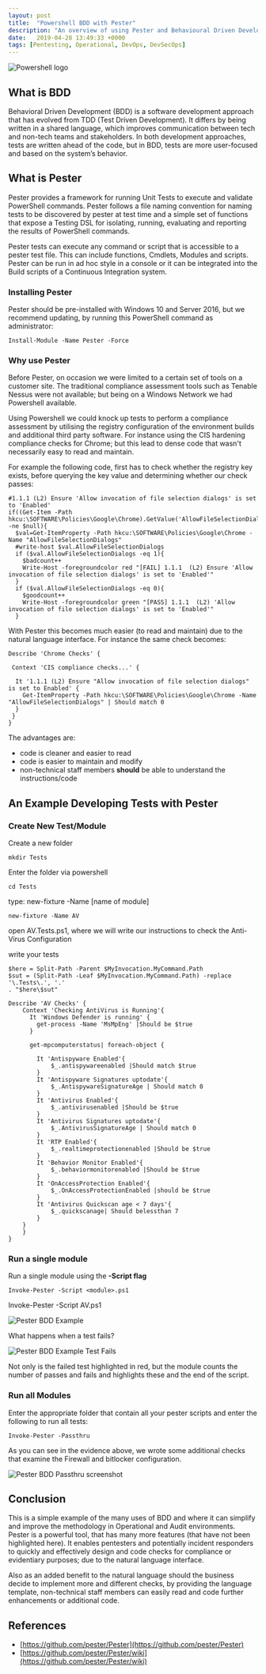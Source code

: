 ```yaml
---
layout: post
title:  "Powershell BDD with Pester"
description: "An overview of using Pester and Behavioural Driven Development (BDD) in Powershell"
date:   2019-04-28 13:49:33 +0000
tags: [Pentesting, Operational, DevOps, DevSecOps]
---
```


![Powershell logo](/blog/assets/PowerShell_5.0.png)

## What is BDD
Behavioral Driven Development (BDD) is a software development approach that has evolved from TDD (Test Driven Development). It differs by being written in a shared language, which improves communication between tech and non-tech teams and stakeholders. In both development approaches, tests are written ahead of the code, but in BDD, tests are more user-focused and based on the system’s behavior.

## What is Pester
Pester provides a framework for running Unit Tests to execute and validate PowerShell commands. Pester follows a file naming convention for naming tests to be discovered by pester at test time and a simple set of functions that expose a Testing DSL for isolating, running, evaluating and reporting the results of PowerShell commands.

Pester tests can execute any command or script that is accessible to a pester test file. This can include functions, Cmdlets, Modules and scripts. Pester can be run in ad hoc style in a console or it can be integrated into the Build scripts of a Continuous Integration system.

### Installing Pester
Pester should be pre-installed with Windows 10 and Server 2016, but we recommend updating, by running this PowerShell command as administrator:
```
Install-Module -Name Pester -Force
```
### Why use Pester
Before Pester, on occasion we were limited to a certain set of tools on a customer site. The traditional compliance assessment tools such as Tenable Nessus were not available; but being on a Windows Network we had Powershell available.

Using Powershell we could knock up tests to perform a compliance assessment by utilising  the registry configuration of the environment builds and additional third party software.  For instance using the CIS hardening compliance checks for Chrome; but this lead to dense code that wasn't necessarily easy to read and maintain.

For example the following code, first has to check whether the registry key exists, before querying the key value and determining whether our check passes:
```
#1.1.1 (L2) Ensure 'Allow invocation of file selection dialogs' is set to 'Enabled'
if((Get-Item -Path hkcu:\SOFTWARE\Policies\Google\Chrome).GetValue('AllowFileSelectionDialogs') -ne $null){
  $val=Get-ItemProperty -Path hkcu:\SOFTWARE\Policies\Google\Chrome -Name "AllowFileSelectionDialogs" 
  #write-host $val.AllowFileSelectionDialogs
  if ($val.AllowFileSelectionDialogs -eq 1){
    $badcount++
    Write-Host -foregroundcolor red "[FAIL] 1.1.1  (L2) Ensure 'Allow invocation of file selection dialogs' is set to 'Enabled'"
  }
  if ($val.AllowFileSelectionDialogs -eq 0){
    $goodcount++
    Write-Host -foregroundcolor green "[PASS] 1.1.1  (L2) 'Allow invocation of file selection dialogs' is set to 'Enabled'"
  }
```
With Pester this becomes much easier (to read and maintain) due to the natural language interface.  For instance the same check becomes:
```
Describe 'Chrome Checks' {

 Context 'CIS compliance checks...' {

  It '1.1.1 (L2) Ensure "Allow invocation of file selection dialogs" is set to Enabled' {
    Get-ItemProperty -Path hkcu:\SOFTWARE\Policies\Google\Chrome -Name "AllowFileSelectionDialogs" | Should match 0
  }
 }
}
```
The advantages are:
 * code is cleaner and easier to read
 * code is easier to maintain and modify
 * non-technical staff members **should** be able to understand the instructions/code

## An Example Developing Tests with Pester

### Create New Test/Module
Create a new folder
```
mkdir Tests
```
Enter the folder via powershell
```
cd Tests
```
type: new-fixture -Name [name of module]
```
new-fixture -Name AV
```
open AV.Tests.ps1, where we will write our instructions to check the Anti-Virus Configuration

write your tests
```
$here = Split-Path -Parent $MyInvocation.MyCommand.Path
$sut = (Split-Path -Leaf $MyInvocation.MyCommand.Path) -replace '\.Tests\.', '.'
. "$here\$sut"

Describe 'AV Checks' {
	Context 'Checking AntiVirus is Running'{
	  It 'Windows Defender is running' {
		get-process -Name 'MsMpEng' |Should be $true
	  }
	  
	  get-mpcomputerstatus| foreach-object {
	  
	    It 'Antispyware Enabled'{
			$_.antispywareenabled |Should match $true
		}
		It 'Antispyware Signatures uptodate'{
			$_.AntispywareSignatureAge | Should match 0
		}
		It 'Antivirus Enabled'{
			$_.antivirusenabled |Should be $true
		}
		It 'Antivirus Signatures uptodate'{
			$_.AntivirusSignatureAge | Should match 0
		}
		It 'RTP Enabled'{
			$_.realtimeprotectionenabled |Should be $true
		}
		It 'Behavior Monitor Enabled'{
			$_.behaviormonitorenabled |Should be $true
		}  
		It 'OnAccessProtection Enabled'{
			$_.OnAccessProtectionEnabled |should be $true
		}
		It 'Antivirus Quickscan age < 7 days'{
			$_.quickscanage| Should belessthan 7
		}
	}
	}
}  
```
### Run a single module
Run a single module using the **-Script flag**
```
Invoke-Pester -Script <module>.ps1
```

Invoke-Pester -Script AV.ps1

![Pester BDD Example](/blog/assets/Pester-BDD.PNG)

What happens when a test fails?

![Pester BDD Example Test Fails](/blog/assets/Pester-BDD3.PNG)

Not only is the failed test highlighted in red, but the module counts the number of passes and fails and highlights these and the end of the script.

### Run all Modules
Enter the appropriate folder that contain all your pester scripts and enter the following to run all tests:
```
Invoke-Pester -Passthru 
```
As you can see in the evidence above, we wrote some additional checks that examine the Firewall and bitlocker configuration.

![Pester BDD Passthru screenshot](/blog/assets/Pester-BDD2.PNG)

## Conclusion
This is a simple example of the many uses of BDD and where it can simplify and improve the methodology in Operational and Audit environments.  Pester is a powerful tool, that has many
more features (that have not been highlighted here). It enables pentesters and potentially incident responders to quickly and effectively design and code checks for compliance or evidentiary purposes; due to the natural language interface.

Also as an added benefit to the natural language should the business decide to implement more and different checks, by providing the language template, non-technical staff members can easily read and code further enhancements or additional code.

## References
 * [https://github.com/pester/Pester](https://github.com/pester/Pester)
 * [https://github.com/pester/Pester/wiki](https://github.com/pester/Pester/wiki)
